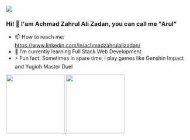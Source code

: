 ![](https://visitor-badge.laobi.icu/badge?page_id=AchmadZahrulAZ.AchmadZahrulAZ)
### Hi! 👋 I'am Achmad Zahrul Ali Zadan, you can call me "Arul" 

<!--
**AchmadZahrulAZ/AchmadZahrulAZ** is a ✨ _special_ ✨ repository because its `README.md` (this file) appears on your GitHub profile.

Here are some ideas to get you started:

- 🔭 I’m currently working on ...
- 🌱 I’m currently learning ...
- 👯 I’m looking to collaborate on ...
- 🤔 I’m looking for help with ...
- 💬 Ask me about ...
- 📫 How to reach me: ...
- 😄 Pronouns: ...
- ⚡ Fun fact: ...
-->

- 📫 How to reach me: https://www.linkedin.com/in/achmadzahrulalizadan/
- 🌱 I’m currently learning Full Stack Web Development
- ⚡ Fun fact: Sometimes in spare time, i play games like Genshin Impact and Yugioh Master Duel


<p align="left">
<a href="https://github.com/AchmadZahrulAZ">
  <img height="160em" src="https://github-readme-stats-eight-theta.vercel.app/api?username=AchmadZahrulAZ&show_icons=true&theme=algolia&include_all_commits=true&count_private=true"/>
  <img height="160em" src="https://github-readme-stats-eight-theta.vercel.app/api/top-langs/?username=AchmadZahrulAZ&layout=compact&langs_count=8&theme=algolia"/>
</a>
</p>
